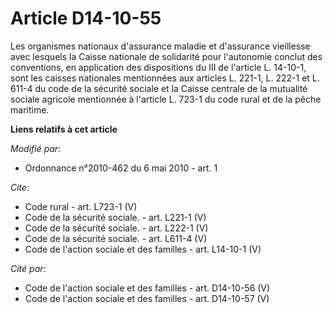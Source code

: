 # Article D14-10-55

Les organismes nationaux d'assurance maladie et d'assurance vieillesse avec lesquels la Caisse nationale de solidarité pour
l'autonomie conclut des conventions, en application des dispositions du III de l'article L. 14-10-1, sont les caisses
nationales mentionnées aux articles L. 221-1, L. 222-1 et L. 611-4 du code de la sécurité sociale et la Caisse centrale de la
mutualité sociale agricole mentionnée à l'article L. 723-1 du code rural et de la pêche maritime.

**Liens relatifs à cet article**

_Modifié par_:

  - Ordonnance n°2010-462 du 6 mai 2010 - art. 1

_Cite_:

  - Code rural - art. L723-1 (V)
  - Code de la sécurité sociale. - art. L221-1 (V)
  - Code de la sécurité sociale. - art. L222-1 (V)
  - Code de la sécurité sociale. - art. L611-4 (V)
  - Code de l'action sociale et des familles - art. L14-10-1 (V)

_Cité par_:

  - Code de l'action sociale et des familles - art. D14-10-56 (V)
  - Code de l'action sociale et des familles - art. D14-10-57 (V)
